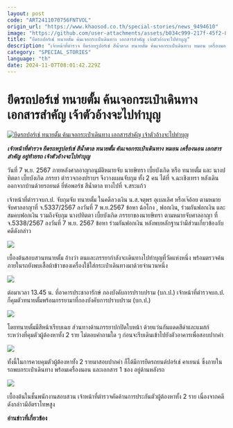 ```yaml
---
layout: post
code: "ART2411070756FNTVOL"
origin_url: "https://www.khaosod.co.th/special-stories/news_9494610"
image: "https://github.com/user-attachments/assets/b034c999-217f-45f2-8818-5a7f5edc8c8a"
title: "ยึดรถปอร์เช่ ทนายตั้ม ค้นเจอกระเป๋าเดินทาง เอกสารสำคัญ เจ้าตัวอ้างจะไปทำบุญ"
description: "เจ้าหน้าที่ตำรวจ ยึดรถหรูปอร์เช่ สีน้ำตาล ทนายตั้ม ค้นเจอกระเป๋าเดินทาง หมอน เครื่องนอน เอกสารสำคัญ อยู่ท้ายรถ เจ้าตัวอ้างจะไปทำบุญ "
category: "SPECIAL_STORIES"
language: "th"
date: 2024-11-07T08:01:42.229Z
---
```


# ยึดรถปอร์เช่ ทนายตั้ม ค้นเจอกระเป๋าเดินทาง เอกสารสำคัญ เจ้าตัวอ้างจะไปทำบุญ

[![ยึดรถปอร์เช่ ทนายตั้ม ค้นเจอกระเป๋าเดินทาง เอกสารสำคัญ เจ้าตัวอ้างจะไปทำบุญ](https://www.khaosod.co.th/wpapp/uploads/2024/11/sittra07-11-01.jpg "ยึดรถปอร์เช่ ทนายตั้ม ค้นเจอกระเป๋าเดินทาง เอกสารสำคัญ เจ้าตัวอ้างจะไปทำบุญ")](https://www.khaosod.co.th/wpapp/uploads/2024/11/sittra07-11-01.jpg)

_**เจ้าหน้าที่ตำรวจ ยึดรถหรูปอร์เช่ สีน้ำตาล ทนายตั้ม ค้นเจอกระเป๋าเดินทาง หมอน เครื่องนอน เอกสารสำคัญ อยู่ท้ายรถ เจ้าตัวอ้างจะไปทำบุญ**_

วันที่ 7 พ.ย. 2567 ภายหลังศาลอาญาอนุมัติหมายจับ นายษิทรา เบี้ยบังเกิด หรือ ทนายตั้ม และ นางปทิตตา เบี้ยบังเกิด ภรรยา ตำรวจกองปราบฯ จึงวางแผนจับกุม ทั้ง 2 คน ได้ที่ จ.ฉะเชิงเทรา หลังเดินออกจากบ้านด้วยรถยนต์ ยี่ห้อพอร์ช สีน้ำตาล ทางไปที่ จ.สระแก้ว

เจ้าหน้าที่ตำรวจบก.ป. จับกุมจับ ทนายตั้ม ในคดีลวงเงิน น.ส.จตุพร อุเบลเลิศ หรือเจ๊อ้อย ตามหมายจับศาลอาญาที่ จ.5337/2567 ลงวันที่ 7 พ.ย.2567 ข้อหา ฉ้อโกง , ฟอกเงิน, ร่วมกันฟอกเงิน และสมคบฟอกเงิน รวมถึงจับกุม นางปทิตตา เบี้ยบังเกิด ภรรยาของนายษิทรา ตามหมายจับศาลอาญา ที่ จ.5338/2567 ลงวันที่ 7 พ.ย. 2567 ข้อหา ร่วมกันฟอกเงิน หลังพบหลักฐานว่ามีส่วนเกี่ยวข้องกับคดีดังกล่าว

[![](https://www.khaosod.co.th/wpapp/uploads/2024/11/sittra07-11-01-2-696x392.jpg)](https://www.khaosod.co.th/wpapp/uploads/2024/11/sittra07-11-01-2.jpg)

เบื้องต้นสอบสวนทนายตั้ม อ้างว่า ตนและภรรยากำลังจะเดินทางไปทำบุญที่วัดแห่งหนึ่ง พร้อมตรวจค้นภายในรถยังพบเสื้อผ้าข้าวของเครื่องใช้ใส่กระเป๋าเดินทางมาด้วยจำนวนหนึ่ง

[![](https://www.khaosod.co.th/wpapp/uploads/2024/11/sittra07-11-01-3-696x392.jpg)](https://www.khaosod.co.th/wpapp/uploads/2024/11/sittra07-11-01-3.jpg)

ต่อมาเวลา 13.45 น. ที่อาคารประชาอารักษ์ กองบังคับการปราบปราม (บก.ป.) เจ้าหน้าที่ตำรวจบก.ป. ก็คุมตัวทนายตั้มพร้อมภรรยามาที่กองบังคับการปราบปราม (บก.ป.)

[![](https://www.khaosod.co.th/wpapp/uploads/2024/11/sittra07-11-01-4-696x392.jpg)](https://www.khaosod.co.th/wpapp/uploads/2024/11/sittra07-11-01-4.jpg)

โดยทนายตั้มมีสีหน้าเรียบเฉย ส่วนทางด้านภรรยาปกปิดใบหน้า ด้วยแว่นกันแดดสีดำและแมสก์ ระหว่างที่คุมตัวผู้ต้องหาทั้ง 2 ราย ไม่ตอบคำถามใด ๆ ก่อนจะรีบเดินเข้าไปยังตัวอาคารเพื่อสอบปากคำ

[![](https://www.khaosod.co.th/wpapp/uploads/2024/11/sittra07-11-01-5-696x392.jpg)](https://www.khaosod.co.th/wpapp/uploads/2024/11/sittra07-11-01-5.jpg)

ทั้งนี้ในการควบคุมตัวผู้ต้องหาทั้ง 2 รายมาสอบปากคำ ก็ได้มีการยึดรถยนต์ปอร์เช่ คาเยนน์ ซึ่งภายในรถพบกระเป๋าเดินทาง พร้อมเครื่องนอน และเอกสาร 1 ซอง อยู่ด้านหลังรถ

[![](https://www.khaosod.co.th/wpapp/uploads/2024/11/sittra07-11-01-1-696x392.jpg)](https://www.khaosod.co.th/wpapp/uploads/2024/11/sittra07-11-01-1.jpg)

เบื้องต้นในชั้นพนักงานสอบสวน เจ้าหน้าที่ตำรวจคัดค้านการประกันตัวผู้ต้องหาทั้ง 2 ราย เนื่องจากคดีดังกล่าวมีอัตราโทษสูง

**อ่านข่าวที่เกี่ยวข้อง**